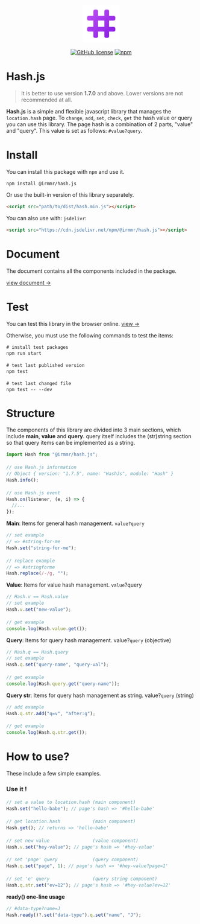 <p align="center"><a href="https://irmmr.github.io/hash.js/" target="_blank"><img width="100" src="https://raw.githubusercontent.com/irmmr/hash.js/master/logo/hashjs-hashtag.png" alt="Hash Js"></a></p>

<p align="center">
  <a href="https://github.com/irmmr/hash.js/blob/master/LICENSE"><img alt="GitHub license" src="https://img.shields.io/github/license/irmmr/hash.js"></a>
  <a href="https://www.npmjs.com/package/@irmmr/hash.js"><img alt="npm" src="https://img.shields.io/npm/v/@irmmr/hash.js"></a>
</p>

# Hash.js

> It is better to use version **1.7.0** and above. Lower versions are not recommended at all.

**Hash.js** is a simple and flexible javascript library that manages the `location.hash` page. To `change`, `add`, `set`, `check`, `get` the hash value or query you can use this library. The page hash is a combination of 2 parts, "value" and "query". This value is set as follows: `#value?query`.

# Install

You can install this package with ‍‍`npm` and use it.

```
npm install @irmmr/hash.js
```

Or use the built-in version of this library separately.

```html
<script src="path/to/dist/hash.min.js"></script>
```

You can also use with: `jsdelivr`:

```html
<script src="https://cdn.jsdelivr.net/npm/@irmmr/hash.js"></script>
```

# Document

The document contains all the components included in the package.

[view document ->](DOCUMENT.md)

# Test

You can test this library in the browser online. [view ->](https://irmmr.github.io/hash.js/test/)

Otherwise, you must use the following commands to test the items:

```shell
# install test packages
npm run start

# test last published version
npm test

# test last changed file
npm test -- --dev
```

# Structure

The components of this library are divided into 3 main sections, which include **main**, **value** and **query**. query itself includes the (str)string section so that query items can be implemented as a string.

```javascript
import Hash from "@irmmr/hash.js";

// use Hash.js information
// Object { version: "1.7.5", name: "HashJs", module: "Hash" }
Hash.info();

// use Hash.js event
Hash.on(listener, (e, i) => {
  //...
});
```

**Main**: Items for general hash management. `value?query`

```javascript
// set example
// => #string-for-me
Hash.set("string-for-me");

// replace example
// => #stringforme
Hash.replace(/-/g, "");
```

**Value**: Items for value hash management. `value`?query

```javascript
// Hash.v == Hash.value
// set example
Hash.v.set("new-value");

// get example
console.log(Hash.value.get());
```

**Query**: Items for query hash management. value?`query` (objective)

```javascript
// Hash.q == Hash.query
// set example
Hash.q.set("query-name", "query-val");

// get example
console.log(Hash.query.get("query-name"));
```

**Query str**: Items for query hash management as string. value?`query` (string)

```javascript
// add example
Hash.q.str.add("q=v", "after:g");

// get example
console.log(Hash.q.str.get());
```

# How to use?

These include a few simple examples.

### Use it !

```javascript
// set a value to location.hash (main component)
Hash.set("hello-babe"); // page's hash => '#hello-babe'

// get location.hash            (main component)
Hash.get(); // returns => 'hello-babe'

// set new value                (value component)
Hash.v.set("hey-value"); // page's hash => '#hey-value'

// set 'page' query             (query component)
Hash.q.set("page", 1); // page's hash => '#hey-value?page=1'

// set 'e' query                (query string component)
Hash.q.str.set("ev=12"); // page's hash => '#hey-value?ev=12'
```

**ready() one-line usage**

```javascript
// #data-type?name=J
Hash.ready()?.set("data-type").q.set("name", "J");
```
